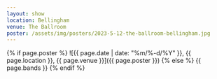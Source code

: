 ```yaml
---
layout: show
location: Bellingham
venue: The Ballroom
poster: /assets/img/posters/2023-5-12-the-ballroom-bellingham.jpg
---
```


{% if page.poster %}
![{{ page.date | date: "%m/%-d/%Y" }}, {{ page.location }}, {{ page.venue }}]({{ page.poster }})
{% else %}
{{ page.bands }}
{% endif %}
